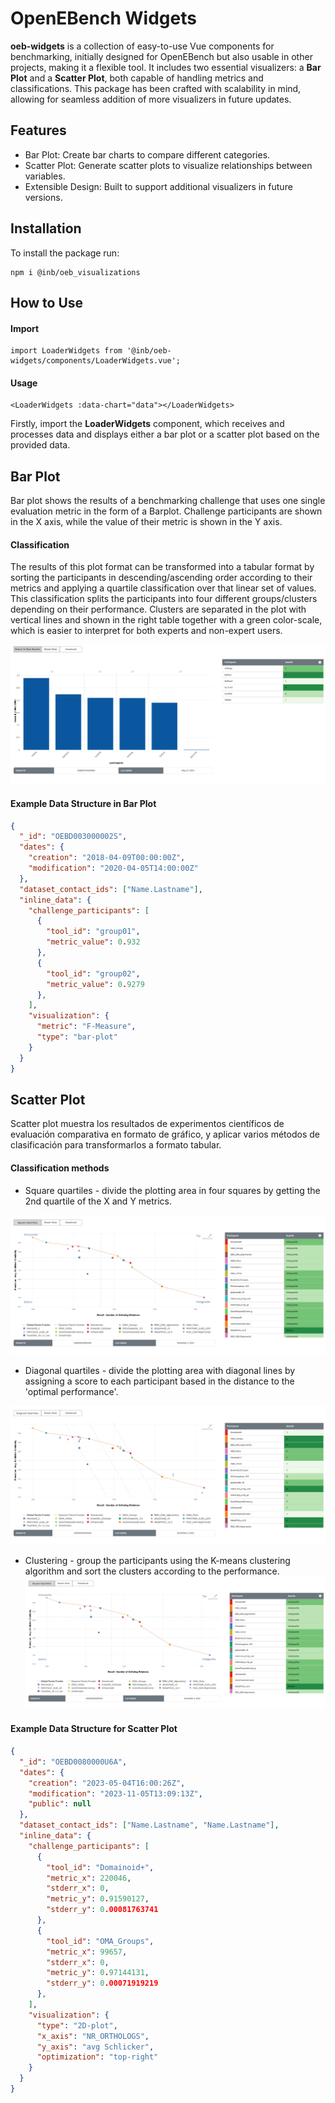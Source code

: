 # OpenEBench Widgets

**oeb-widgets** is a collection of easy-to-use Vue components for benchmarking, initially designed for OpenEBench but also usable in other projects, making it a flexible tool. It includes two essential visualizers: a **Bar Plot** and a **Scatter Plot**, both capable of handling metrics and classifications. This package has been crafted with scalability in mind, allowing for seamless addition of more visualizers in future updates.

## Features

* Bar Plot: Create bar charts to compare different categories.
* Scatter Plot: Generate scatter plots to visualize relationships between variables.
* Extensible Design: Built to support additional visualizers in future versions.

## Installation

To install the package run:

```
npm i @inb/oeb_visualizations
```

## How to Use

#### Import

```
import LoaderWidgets from '@inb/oeb-widgets/components/LoaderWidgets.vue';
```

#### Usage

```
<LoaderWidgets :data-chart="data"></LoaderWidgets>
```

Firstly, import the **LoaderWidgets** component, which receives and processes data and displays either a bar plot or a scatter plot based on the provided data.

## Bar Plot

Bar plot shows the results of a benchmarking challenge that uses one single evaluation metric in the form of a Barplot. Challenge participants are shown in the X axis, while the value of their metric is shown in the Y axis.

#### Classification

The results of this plot format can be transformed into a tabular format by sorting the participants in descending/ascending order according to their metrics and applying a quartile classification over that linear set of values. This classification splits the participants into four different groups/clusters depending on their performance. Clusters are separated in the plot with vertical lines and shown in the right table together with a green color-scale, which is easier to interpret for both experts and non-expert users.

![This is an alt text.](https://github.com/inab/oeb-widgets/blob/oeb-charts-package/static/widgetsPicture/Barplot.png)

#### Example Data Structure in Bar Plot

```json
{
  "_id": "OEBD003000002S",
  "dates": {
    "creation": "2018-04-09T00:00:00Z",
    "modification": "2020-04-05T14:00:00Z"
  },
  "dataset_contact_ids": ["Name.Lastname"],
  "inline_data": {
    "challenge_participants": [
      {
        "tool_id": "group01",
        "metric_value": 0.932
      },
      {
        "tool_id": "group02",
        "metric_value": 0.9279
      },
    ],
    "visualization": {
      "metric": "F-Measure",
      "type": "bar-plot"
    }
  }
}

```

## Scatter Plot

Scatter plot muestra los resultados de experimentos científicos de evaluación comparativa en formato de gráfico, y aplicar varios métodos de clasificación para transformarlos a formato tabular.

#### Classification methods

* Square quartiles - divide the plotting area in four squares by getting the 2nd quartile of the X and Y metrics.

![Square quartiles.](https://github.com/inab/oeb-widgets/blob/oeb-charts-package/static/widgetsPicture/scatter-square.png )

* Diagonal quartiles - divide the plotting area with diagonal lines by assigning a score to each participant based in the distance to the 'optimal performance'.

![Diagonal quartiles.](https://github.com/inab/oeb-widgets/blob/oeb-charts-package/static/widgetsPicture/scatter-diagonal.png  )

* Clustering - group the participants using the K-means clustering algorithm and sort the clusters according to the performance.
![Clustering.](https://github.com/inab/oeb-widgets/blob/oeb-charts-package/static/widgetsPicture/scatter-square.png )

#### Example Data Structure for Scatter Plot

```json
{
  "_id": "OEBD0080000U6A",
  "dates": {
    "creation": "2023-05-04T16:00:26Z",
    "modification": "2023-11-05T13:09:13Z",
    "public": null
  },
  "dataset_contact_ids": ["Name.Lastname", "Name.Lastname"],
  "inline_data": {
    "challenge_participants": [
      {
        "tool_id": "Domainoid+",
        "metric_x": 220046,
        "stderr_x": 0,
        "metric_y": 0.91590127,
        "stderr_y": 0.00081763741
      },
      {
        "tool_id": "OMA_Groups",
        "metric_x": 99657,
        "stderr_x": 0,
        "metric_y": 0.97144131,
        "stderr_y": 0.00071919219
      },
    ],
    "visualization": {
      "type": "2D-plot",
      "x_axis": "NR_ORTHOLOGS",
      "y_axis": "avg Schlicker",
      "optimization": "top-right"
    }
  }
}

```
